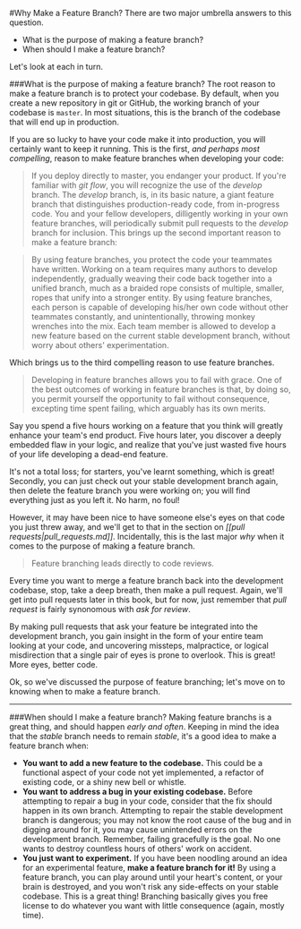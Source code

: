 #Why Make a Feature Branch?
There are two major umbrella answers to this question.
* What is the purpose of making a feature branch?
* When should I make a feature branch?

Let's look at each in turn.

###What is the purpose of making a feature branch?
The root reason to make a feature branch is to protect your codebase. By
default, when you create a new repository in git or GitHub, the working branch
of your codebase is `master`. In most situations, this is the branch of the
codebase that will end up in production.

If you are so lucky to have your code make it into production, you will
certainly want to keep it running. This is the first, *and perhaps most
compelling*, reason to make feature branches when developing your code:

> If you deploy directly to master, you endanger your product.
If you're familiar with *git flow*, you will recognize the use of the *develop*
branch. The *develop* branch, is, in its basic nature, a giant feature branch
that distinguishes production-ready code, from in-progress code. You and your
fellow developers, dilligently working in your own feature branches, will
periodically submit pull requests to the *develop* branch for inclusion. This
brings up the second important reason to make a feature branch:

> By using feature branches, you protect the code your teammates have written.
Working on a team requires many authors to develop independently, gradually
weaving their code back together into a unified branch, much as a braided rope
consists of multiple, smaller, ropes that unify into a stronger entity. By using
feature branches, each person is capable of developing his/her own code without
other teammates constantly, and unintentionally, throwing monkey wrenches into
the mix. Each team member is allowed to develop a new feature based on the
current stable development branch, without worry about others' experimentation.

Which brings us to the third compelling reason to use feature branches.

> Developing in feature branches allows you to fail with grace.
One of the best outcomes of working in feature branches is that, by doing so,
you permit yourself the opportunity to fail without consequence, excepting time
spent failing, which arguably has its own merits.

Say you spend a five hours working on a feature that you think will greatly
enhance your team's end product. Five hours later, you discover a deeply
embedded flaw in your logic, and realize that you've just wasted five hours of
your life developing a dead-end feature.

It's not a total loss; for starters, you've learnt something, which is great!
Secondly, you can just check out your stable development branch again, then
delete the feature branch you were working on; you will find everything just as
you left it. No harm, no foul!

However, it may have been nice to have someone else's eyes on that code you just threw
away, and we'll get to that in the section on
*[[pull requests|pull_requests.md]]*. Incidentally, this is the last major *why*
when it comes to the purpose of making a feature branch.

> Feature branching leads directly to code reviews.

Every time you want to merge a feature branch back into the development
codebase, stop, take a deep breath, then make a pull request. Again, we'll get
into pull requests later in this book, but for now, just remember that *pull
request* is fairly synonomous with *ask for review*.

By making pull requests that ask your feature be integrated into the development
branch, you gain insight in the form of your entire team looking at your code,
and uncovering missteps, malpractice, or logical misdirection that a single pair
of eyes is prone to overlook. This is great! More eyes, better code.

Ok, so we've discussed the purpose of feature branching; let's move on to
knowing when to make a feature branch.

---

###When should I make a feature branch?
Making feature branchs is a great thing, and should happen *early and often*.
Keeping in mind the idea that the *stable* branch needs to remain *stable*, it's
a good idea to make a feature branch when:

* **You want to add a new feature to the codebase.** This could be a functional
aspect of your code not yet implemented, a refactor of existing code, or a shiny
new bell or whistle.
* **You want to address a bug in your existing codebase.** Before attempting to
  repair a bug in your code, consider that the fix should happen in its own
  branch. Attempting to repair the stable development branch is dangerous; you
  may not know the root cause of the bug and in digging around for it, you may
  cause unintended errors on the development branch. Remember, failing
  gracefully is the goal. No one wants to destroy countless hours of others'
  work on accident.
* **You just want to experiment.** If you have been noodling around an idea for
  an experimental feature, **make a feature branch for it!** By using a feature
  branch, you can play around until your heart's content, or your brain is
  destroyed, and you won't risk any side-effects on your stable codebase. This
  is a great thing! Branching basically gives you free license to do whatever
  you want with little consequence (again, mostly time).
